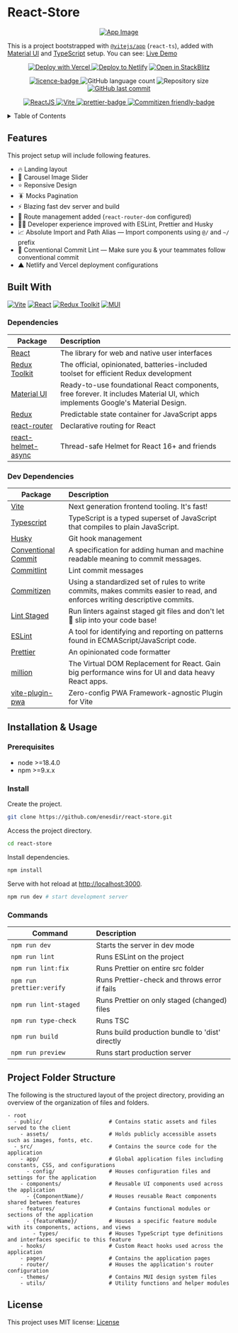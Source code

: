 # React-Store

<p align="center">
  <a href="https://github.com/enesdir/react-store">
    <img alt="App Image" src="https://i.ibb.co/Cbknqtj/react-storelossly.gif" />
  </a>
</p>

This is a project bootstrapped with [`@vitejs/app`](https://vitejs.dev/guide/#scaffolding-your-first-vite-project) (`react-ts`), added with [Material UI][MUI-url] and [TypeScript][TS-url] setup. You can see: [Live Demo][Live-url]

<p align="center">
  <a href="https://vercel.com/import/git?s=https://github.com/enesdir/react-store">
    <img alt="Deploy with Vercel" src="https://vercel.com/button" />
  </a>
  <a href="https://app.netlify.com/start/deploy?repository=https://github.com/enesdir/react-store">
  <img alt="Deploy to Netlify" src="https://www.netlify.com/img/deploy/button.svg"/></a>
  <a href="https://stackblitz.com/github/enesdir/react-store">
    <img alt="Open in StackBlitz" src="https://developer.stackblitz.com/img/open_in_stackblitz.svg"/>
  </a>
</p>

<p align="center">
  <a href="https://github.com/enesdir/react-store/blob/master/LICENSE.md">
    <img alt="licence-badge" src="https://img.shields.io/badge/license-MIT-brightgreen?color=blue" />
  </a>
  <img alt="GitHub language count" src="https://img.shields.io/github/languages/count/enesdir/react-store"/>
  <img alt="Repository size" src="https://img.shields.io/github/repo-size/enesdir/react-store"/>
  <a href="https://github.com/enesdir/react-store/commits/master">
    <img alt="GitHub last commit" src="https://img.shields.io/github/last-commit/enesdir/react-store?color=blue"/>
  </a>
</p>

<p align="center">
  <a target="_blank" href="https://reactjs.org/">
    <img alt="ReactJS" src="https://img.shields.io/static/v1?color=blue&label=React&message=JS&?style=plastic&logo=React">
  </a>
  <a target="_blank" href="https://vitejs.dev/">
    <img alt="Vite" src="https://img.shields.io/static/v1?color=blue&label=Vite&message=JS&?style=plastic&logo=Vite">
  </a>
  <a target="_blank" href="https://prettier.io/">
    <img alt="prettier-badge" src="https://img.shields.io/badge/code_style-prettier-ff69b4.svg?style=flat-square" />
  </a>
    <a target="_blank" href="http://commitizen.github.io/cz-cli/">
    <img alt="Commitizen friendly-badge" src="https://img.shields.io/badge/commitizen-friendly-brightgreen.svg?style=flat-square" />
  </a>
</p>

<details>
<summary>Table of Contents</summary>

- [React-Store](#react-store)
  - [Features](#features)
  - [Built With](#built-with)
    - [Dependencies](#dependencies)
    - [Dev Dependencies](#dev-dependencies)
  - [Installation \& Usage](#installation--usage)
    - [Prerequisites](#prerequisites)
    - [Install](#install)
    - [Commands](#commands)
  - [Project Folder Structure](#project-folder-structure)
  - [License](#license)

</details>

## Features

This project setup will include following features.

- 🔥 Landing layout
- 🌇 Carousel Image Slider
- ⭐️ Reponsive Design
- 🪳 Mocks Pagination
- ⚡ Blazing fast dev server and build
- 🔗 Route management added (`react-router-dom` configured)
- 🧙‍♂️ Developer experience improved with ESLint, Prettier and Husky
- 📈 Absolute Import and Path Alias — Import components using `@/` and `~/` prefix
- 🤖 Conventional Commit Lint — Make sure you & your teammates follow conventional commit
- ▲ Netlify and Vercel deployment configurations

## Built With

[![Vite][Vite]][Vite-url] [![React][React.js]][React-url] [![Redux Toolkit][RTK]][Rtk-url] [![MUI][MUI]][MUI-url]

### Dependencies

| Package                                      | Description                                                                                                                   |
| -------------------------------------------- | :---------------------------------------------------------------------------------------------------------------------------- |
| [React][React-url]                           | The library for web and native user interfaces                                                                                |
| [Redux Toolkit][Rtk-url]                     | The official, opinionated, batteries-included toolset for efficient Redux development                                         |
| [Material UI][MUI-url]                       | Ready-to-use foundational React components, free forever. It includes Material UI, which implements Google's Material Design. |
| [Redux][Redux-url]                           | Predictable state container for JavaScript apps                                                                               |
| [react-router][react-router-url]             | Declarative routing for React                                                                                                 |
| [react-helmet-async][react-helmet-async-url] | Thread-safe Helmet for React 16+ and friends                                                                                  |

### Dev Dependencies

| Package                                        | Description                                                                                                                 |
| ---------------------------------------------- | :-------------------------------------------------------------------------------------------------------------------------- |
| [Vite][Vite-url]                               | Next generation frontend tooling. It's fast!                                                                                |
| [Typescript][TS-url]                           | TypeScript is a typed superset of JavaScript that compiles to plain JavaScript.                                             |
| [Husky][Husky-url]                             | Git hook management                                                                                                         |
| [Conventional Commit][Conventional-Commit-url] | A specification for adding human and machine readable meaning to commit messages.                                           |
| [Commitlint][Commitlint-url]                   | Lint commit messages                                                                                                        |
| [Commitizen][Commitizen-url]                   | Using a standardized set of rules to write commits, makes commits easier to read, and enforces writing descriptive commits. |
| [Lint Staged][Lint-Staged-url]                 | Run linters against staged git files and don't let 💩 slip into your code base!                                             |
| [ESLint][ESLint-url]                           | A tool for identifying and reporting on patterns found in ECMAScript/JavaScript code.                                       |
| [Prettier][Prettier-url]                       | An opinionated code formatter                                                                                               |
| [million][million-url]                         | The Virtual DOM Replacement for React. Gain big performance wins for UI and data heavy React apps.                          |
| [vite-plugin-pwa][vite-pwa-url]                | Zero-config PWA Framework-agnostic Plugin for Vite                                                                          |

## Installation & Usage

### Prerequisites

- node >=18.4.0
- npm >=9.x.x

### Install

Create the project.

```bash
git clone https://github.com/enesdir/react-store.git
```

Access the project directory.

```bash
cd react-store
```

Install dependencies.

```bash
npm install
```

Serve with hot reload at <http://localhost:3000>.

```bash
npm run dev # start development server
```

### Commands

| Command                   | Description                                     |
| ------------------------- | :---------------------------------------------- |
| `npm run dev`             | Starts the server in dev mode                   |
| `npm run lint`            | Runs ESLint on the project                      |
| `npm run lint:fix`        | Runs Prettier on entire src folder              |
| `npm run prettier:verify` | Runs Prettier-check and throws error if fails   |
| `npm run lint-staged`     | Runs Prettier on only staged (changed) files    |
| `npm run type-check`      | Runs TSC                                        |
| `npm run build`           | Runs build production bundle to 'dist' directly |
| `npm run preview`         | Runs start production server                    |

## Project Folder Structure

The following is the structured layout of the project directory, providing an overview of the organization of files and folders.

```plaintext
- root
  - public/                     # Contains static assets and files served to the client
    - assets/                   # Holds publicly accessible assets such as images, fonts, etc.
  - src/                        # Contains the source code for the application
    - app/                      # Global application files including constants, CSS, and configurations
      - config/                 # Houses configuration files and settings for the application
    - components/               # Reusable UI components used across the application
      - {ComponentName}/        # Houses reusable React components shared between features
    - features/                 # Contains functional modules or sections of the application
      - {featureName}/          # Houses a specific feature module with its components, actions, and views
        - types/                # Houses TypeScript type definitions and interfaces specific to this feature
    - hooks/                    # Custom React hooks used across the application
    - pages/                    # Contains the application pages
    - router/                   # Houses the application's router configuration
    - themes/                   # Contains MUI design system files
    - utils/                    # Utility functions and helper modules
```

## License

This project uses MIT license: [License](https://github.com/enesdir/react-store/blob/master/LICENSE.md)

<!-- MARKDOWN LINKS & IMAGES -->

[Vite]: https://img.shields.io/badge/vite-646CFF?style=for-the-badge&logo=vite&logoColor=white
[Vite-url]: https://vitejs.dev/
[React.js]: https://img.shields.io/badge/React-20232A?style=for-the-badge&logo=react&logoColor=61DAFB
[React-url]: https://reactjs.org/
[RTK]: https://img.shields.io/badge/redux-764ABC?style=for-the-badge&logo=redux&logoColor=white
[RTK-url]: https://redux-toolkit.js.org/
[MUI]: https://img.shields.io/badge/MUI-007FFF?style=for-the-badge&logo=mui&logoColor=white
[MUI-url]: https://mui.com/
[TS-url]: https://www.typescriptlang.org/
[Live-url]: https://react-store.enesesen.com/
[Husky-url]: https://typicode.github.io/husky/
[Conventional-Commit-url]: https://www.conventionalcommits.org/
[Commitlint-url]: https://commitlint.js.org/#/
[ESLint-url]: https://eslint.org/
[Prettier-url]: https://prettier.io/
[Redux-url]: https://redux.js.org/
[Commitizen-url]: https://commitizen-tools.github.io/commitizen/
[Lint-Staged-url]: https://github.com/okonet/lint-staged#readme
[million-url]: https://github.com/aidenybai/million
[vite-pwa-url]: https://github.com/vite-pwa/vite-plugin-pwa
[react-router-url]: https://github.com/remix-run/react-router
[react-helmet-async-url]: https://github.com/staylor/react-helmet-async
